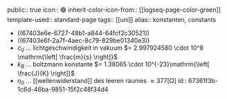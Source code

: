 public:: true
icon:: 🟢
inherit-color-icon-from:: [[logseq-page-color-green]] 
template-used:: standard-page
tags:: [[uni]] 
alias:: konstanten, constants

- ((67403e6e-6727-48b1-a844-64fcf2c30521))
- ((67403e6f-2a7f-4aec-8c79-829be01340e3))
- $c_0$ ... lichtgeschwindigkeit in vakuum $=  2.997924580 \cdot 10^8 \mathrm{\left[ \frac{m}{s} \right]}$
- $k_B$ ... boltzmann konstante $= 1.38065 \cdot 10^{-23}\mathrm{\left[ \frac{J}{K} \right]}$
- $\eta_0$ ... [[wellenwiderstand]] des leeren raumes $\approx 377 \mathrm{\left[ \Omega \right]}$
  id:: 67361f3b-1c6d-46ba-9851-15f2c48f34d4